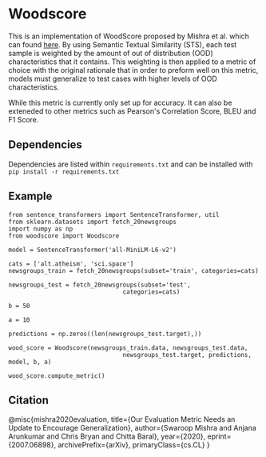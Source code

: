 # Woodscore

This is an implementation of WoodScore proposed by  Mishra et al. which can found [here](https://arxiv.org/abs/2007.06898). By using Semantic Textual Similarity (STS), each test sample is weighted by the amount of out of distribution (OOD) characteristics that it contains. This weighting is then applied to a metric of choice with the original rationale that in order to preform well on this metric, models must generalize to test cases with higher levels of OOD characteristics.

While this metric is currently only set up for accuracy. It can also be exteneded to other metrics such as Pearson's Correlation Score, BLEU and F1 Score.

## Dependencies

Dependencies are listed within `requirements.txt` and can be installed with ```pip install -r requirements.txt```



## Example
```
from sentence_transformers import SentenceTransformer, util
from sklearn.datasets import fetch_20newsgroups
import numpy as np
from woodscore import Woodscore

model = SentenceTransformer('all-MiniLM-L6-v2')

cats = ['alt.atheism', 'sci.space']
newsgroups_train = fetch_20newsgroups(subset='train', categories=cats)

newsgroups_test = fetch_20newsgroups(subset='test',
                                categories=cats)

b = 50

a = 10

predictions = np.zeros((len(newsgroups_test.target),))

wood_score = Woodscore(newsgroups_train.data, newsgroups_test.data,
                                newsgroups_test.target, predictions, model, b, a)
                                
wood_score.compute_metric()
```

## Citation
@misc{mishra2020evaluation,
      title={Our Evaluation Metric Needs an Update to Encourage Generalization}, 
      author={Swaroop Mishra and Anjana Arunkumar and Chris Bryan and Chitta Baral},
      year={2020},
      eprint={2007.06898},
      archivePrefix={arXiv},
      primaryClass={cs.CL}
}